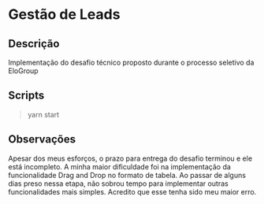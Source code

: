 # Gestão de Leads

## Descrição

Implementação do desafio técnico proposto durante o processo seletivo da EloGroup

## Scripts

>yarn start

## Observações

Apesar dos meus esforços, o prazo para entrega do desafio terminou e ele está incompleto. A minha maior dificuldade foi na implementação da funcionalidade Drag and Drop no formato de tabela. Ao passar de alguns dias preso nessa etapa, não sobrou tempo para implementar outras funcionalidades mais simples. Acredito que esse tenha sido meu maior erro.
